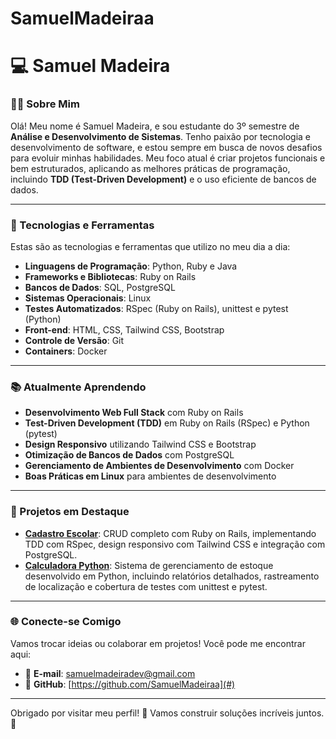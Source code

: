 # SamuelMadeiraa
# 💻 Samuel Madeira

### 🧑‍🎓 Sobre Mim
Olá! Meu nome é Samuel Madeira, e sou estudante do 3º semestre de **Análise e Desenvolvimento de Sistemas**. Tenho paixão por tecnologia e desenvolvimento de software, e estou sempre em busca de novos desafios para evoluir minhas habilidades. Meu foco atual é criar projetos funcionais e bem estruturados, aplicando as melhores práticas de programação, incluindo **TDD (Test-Driven Development)** e o uso eficiente de bancos de dados.

---

### 🚀 Tecnologias e Ferramentas
Estas são as tecnologias e ferramentas que utilizo no meu dia a dia:  
- **Linguagens de Programação**: Python, Ruby e Java 
- **Frameworks e Bibliotecas**: Ruby on Rails  
- **Bancos de Dados**: SQL, PostgreSQL  
- **Sistemas Operacionais**: Linux  
- **Testes Automatizados**: RSpec (Ruby on Rails), unittest e pytest (Python)  
- **Front-end**: HTML, CSS, Tailwind CSS, Bootstrap  
- **Controle de Versão**: Git  
- **Containers**: Docker  

---

### 📚 Atualmente Aprendendo
- **Desenvolvimento Web Full Stack** com Ruby on Rails  
- **Test-Driven Development (TDD)** em Ruby on Rails (RSpec) e Python (pytest)  
- **Design Responsivo** utilizando Tailwind CSS e Bootstrap  
- **Otimização de Bancos de Dados** com PostgreSQL  
- **Gerenciamento de Ambientes de Desenvolvimento** com Docker  
- **Boas Práticas em Linux** para ambientes de desenvolvimento  

---

### 🌟 Projetos em Destaque
- **[Cadastro Escolar](#)**: CRUD completo com Ruby on Rails, implementando TDD com RSpec, design responsivo com Tailwind CSS e integração com PostgreSQL.  
- **[Calculadora Python](#)**: Sistema de gerenciamento de estoque desenvolvido em Python, incluindo relatórios detalhados, rastreamento de localização e cobertura de testes com unittest e pytest.  


---

### 🌐 Conecte-se Comigo
Vamos trocar ideias ou colaborar em projetos! Você pode me encontrar aqui:  
- 📧 **E-mail**: [samuelmadeiradev@gmail.com](mailto:seuemail@email.com)  
- 🐙 **GitHub**: [https://github.com/SamuelMadeiraa](#)  

---

Obrigado por visitar meu perfil! 🚀 Vamos construir soluções incríveis juntos. 🎉
